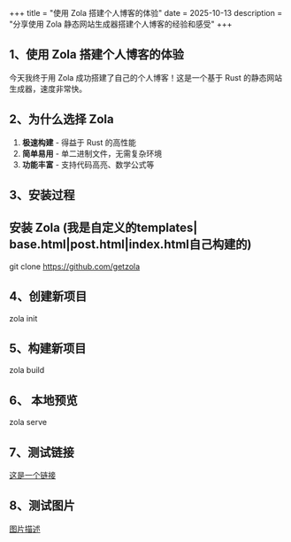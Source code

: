+++
title = "使用 Zola 搭建个人博客的体验"
date = 2025-10-13
description = "分享使用 Zola 静态网站生成器搭建个人博客的经验和感受"
+++

## 1、使用 Zola 搭建个人博客的体验

今天我终于用 Zola 成功搭建了自己的个人博客！这是一个基于 Rust 的静态网站生成器，速度非常快。

## 2、为什么选择 Zola

1. **极速构建** - 得益于 Rust 的高性能
2. **简单易用** - 单二进制文件，无需复杂环境
3. **功能丰富** - 支持代码高亮、数学公式等

## 3、安装过程

##  安装 Zola (我是自定义的templates| base.html|post.html|index.html自己构建的)

git clone https://github.com/getzola 

## 4、创建新项目
zola init 

## 5、构建新项目
zola build

## 6、 本地预览
zola serve

## 7、测试链接
[这是一个链接](https://github.com/Li-zhienxuan)

## 8、测试图片
[图片描述](https://avatars.githubusercontent.com/u/119688450?s=400&u=e39baacf67caa1806c65aab8f29c97d588059d44&v=4)